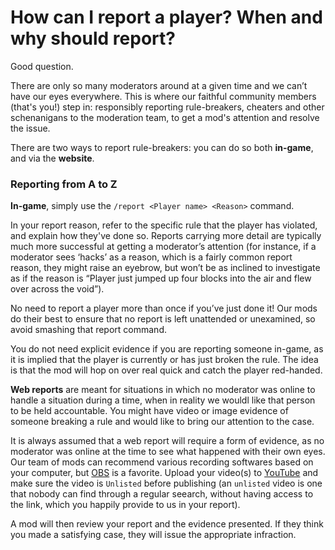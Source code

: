 # **How can I report a player? When and why should report?**

Good question.

There are only so many moderators around at a given time and we can’t have our eyes everywhere.  This is where our faithful community members (that's you!) step in: responsibly reporting rule-breakers, cheaters and other schenanigans to the moderation team, to get a mod's attention and resolve the issue.

There are two ways to report rule-breakers: you can do so both **in-game**, and via the **website**.

### **Reporting from A to Z**

**In-game**, simply use the `/report <Player name> <Reason>` command.

In your report reason, refer to the specific rule that the player has violated, and explain how they've done so.  Reports carrying more detail are typically much more successful at getting a moderator’s attention (for instance, if a moderator sees ‘hacks’ as a reason, which is a fairly common report reason, they might raise an eyebrow, but won’t be as inclined to investigate as if the reason is “Player just jumped up four blocks into the air and flew over across the void”).

No need to report a player more than once if you’ve just done it!  Our mods do their best to ensure that no report is left unattended or unexamined, so avoid smashing that report command.

You do not need explicit evidence if you are reporting someone in-game, as it is implied that the player is currently or has just broken the rule.  The idea is that the mod will hop on over real quick and catch the player red-handed.

**Web reports** are meant for situations in which no moderator was online to handle a situation during a time, when in reality we wouldl like that person to be held accountable.  You might have video or image evidence of someone breaking a rule and would like to bring our attention to the case.

It is always assumed that a web report will require a form of evidence, as no moderator was online at the time to see what happened with their own eyes.  Our team of mods can recommend various recording softwares based on your computer, but [OBS](https://obsproject.com/) is a favorite.  Upload your video(s) to [YouTube](https://youtube.com/) and make sure the video is `Unlisted` before publishing (an `unlisted` video is one that nobody can find through a regular seearch, without having access to the link, which you happily provide to us in your report).

A mod will then review your report and the evidence presented. If they think you made a satisfying case, they will issue the appropriate infraction.